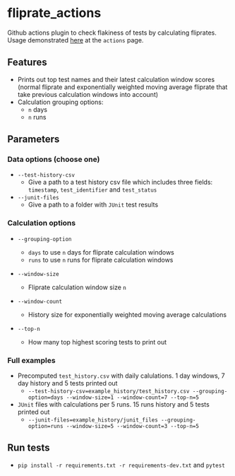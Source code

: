 # fliprate_actions

Github actions plugin to check flakiness of tests by calculating fliprates. Usage demonstrated [here](https://github.com/guotin/flaky-test-ci) at the `actions` page.

## Features

* Prints out top test names and their latest calculation window scores (normal fliprate and exponentially weighted moving average fliprate that take previous calculation windows into account)
* Calculation grouping options:
  * `n` days
  * `n` runs
  
## Parameters

### Data options (choose one)

* `--test-history-csv`
  * Give a path to a test history csv file which includes three fields: `timestamp`, `test_identifier` and `test_status`
* `--junit-files`
  * Give a path to a folder with `JUnit` test results
  
### Calculation options

* `--grouping-option`
  * `days` to use `n` days for fliprate calculation windows
  * `runs` to use `n` runs for fliprate calculation windows
  
* `--window-size`
  * Fliprate calculation window size `n`
  
* `--window-count`
  * History size for exponentially weighted moving average calculations 
  
* `--top-n`
  * How many top highest scoring tests to print out
  
### Full examples

* Precomputed `test_history.csv` with daily calulations. 1 day windows, 7 day history and 5 tests printed out
  * `--test-history-csv=example_history/test_history.csv --grouping-option=days --window-size=1 --window-count=7 --top-n=5`
* `JUnit` files with calculations per 5 runs. 15 runs history and 5 tests printed out
  * `--junit-files=example_history/junit_files --grouping-option=runs --window-size=5 --window-count=3 --top-n=5`

## Run tests

* `pip install -r requirements.txt -r requirements-dev.txt` and `pytest`